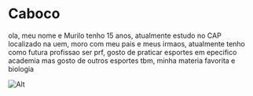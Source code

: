 # Caboco 
ola, meu nome e Murilo tenho 15 anos, atualmente estudo no CAP localizado na uem, moro com meu pais e meus irmaos, atualmente tenho como futura profissao ser prf, gosto de praticar esportes em epecifico academia mas gosto de outros esportes tbm, minha materia favorita e biologia 

![Alt](https://www.aubicon.com.br/wp-content/uploads/2022/06/4-dicas-de-como-organizar-o-layout-da-sua-academia_blog_1200x800px_100_img2.png)
